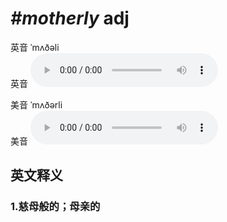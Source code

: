 # ***\#motherly*** adj
英音 ˈmʌðəli  
英音
<audio src="./media/motherly1_AAC.aac" controls="controls"></audio>

美音 ˈmʌðərli  
美音
<audio src="./media/motherly2_AAC.aac" controls="controls"></audio>



  

英文释义
---
### 1.**慈母般的；母亲的**  


